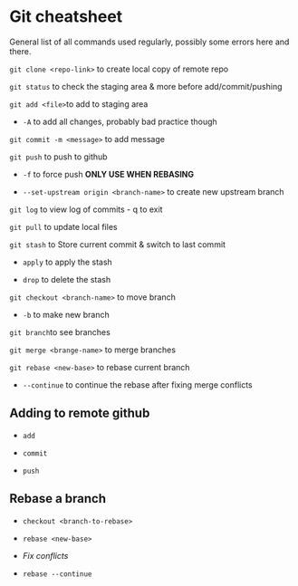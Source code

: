# Git cheatsheet

General list of all commands used regularly, possibly some errors here and there.

` git clone <repo-link> ` to create local copy of remote repo 

`git status` to check the staging area & more before add/commit/pushing

`git add <file>`to add to staging area
 - `-A` to add all changes, probably bad practice though

`git commit -m <message>` to add message

`git push` to push to github

 - `-f` to force push **ONLY USE WHEN REBASING**

 - `--set-upstream origin <branch-name>` to create new upstream branch

`git log` to view log of commits - q to exit

`git pull` to update local files

`git stash` to Store current commit & switch to last commit

- `apply` to apply the stash

- `drop` to delete the stash


`git checkout <branch-name>` to move branch

 - `-b` to make new branch

`git branch`to see branches

`git merge <brange-name>` to merge branches

`git rebase <new-base>` to rebase current branch

  - `--continue` to continue the rebase after fixing merge conflicts


## Adding to remote github

- `add`

- `commit`

- `push`

## Rebase a branch

- `checkout <branch-to-rebase>` 

- `rebase <new-base>`

- _Fix conflicts_

- `rebase --continue`